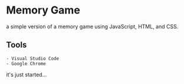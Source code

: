# Memory Game

a simple version of a memory game using JavaScript, HTML, and CSS.

## Tools 
    - Visual Studio Code 
    - Google Chrome 

it's just started...
